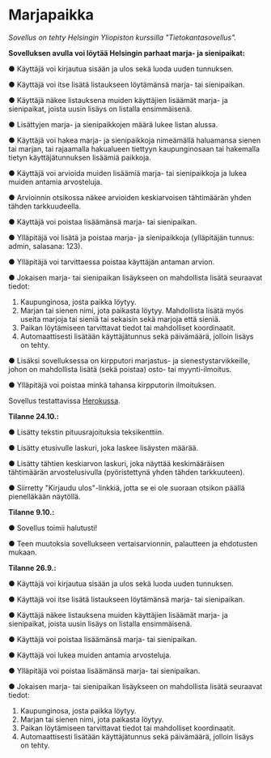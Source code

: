 # Marjapaikka

<i>Sovellus on tehty Helsingin Yliopiston kurssilla "Tietokantasovellus".</i>

<b>Sovelluksen avulla voi löytää Helsingin parhaat marja- ja sienipaikat:</b>

● Käyttäjä voi kirjautua sisään ja ulos sekä luoda uuden tunnuksen.

● Käyttäjä voi itse lisätä listaukseen löytämänsä marja- tai sienipaikan.

● Käyttäjä näkee listauksena muiden käyttäjien lisäämät marja- ja sienipaikat, joista uusin lisäys on listalla ensimmäisenä.

● Lisättyjen marja- ja sienipaikkojen määrä lukee listan alussa.

● Käyttäjä voi hakea marja- ja sienipaikkoja nimeämällä haluamansa sienen tai marjan, tai rajaamalla hakualueen tiettyyn kaupunginosaan tai hakemalla tietyn käyttäjätunnuksen lisäämiä paikkoja.

● Käyttäjä voi arvioida muiden lisäämiä marja- tai sienipaikkoja ja lukea muiden antamia arvosteluja.

● Arvioinnin otsikossa näkee arvioiden keskiarvoisen tähtimäärän yhden tähden tarkkuudeella.

● Käyttäjä voi poistaa lisäämänsä marja- tai sienipaikan.

● Ylläpitäjä voi lisätä ja poistaa marja- ja sienipaikkoja (ylläpitäjän tunnus: admin, salasana: 123).

● Ylläpitäjä voi tarvittaessa poistaa käyttäjän antaman arvion.

● Jokaisen marja- tai sienipaikan lisäykseen on mahdollista lisätä seuraavat tiedot:
  1. Kaupunginosa, josta paikka löytyy.
  2. Marjan tai sienen nimi, jota paikasta löytyy. Mahdollista lisätä myös useita marjoja tai sieniä tai sekaisin sekä marjoja että sieniä.
  3. Paikan löytämiseen tarvittavat tiedot tai mahdolliset koordinaatit.
  4. Automaattisesti lisätään käyttäjätunnus sekä päivämäärä, jolloin lisäys on tehty.

● Lisäksi sovelluksessa on kirpputori marjastus- ja sienestystarvikkeille, johon on mahdollista lisätä (sekä poistaa) osto- tai myynti-ilmoitus.

● Ylläpitäjä voi poistaa minkä tahansa kirpputorin ilmoituksen.

Sovellus testattavissa 
<a href="http://marjapaikka.herokuapp.com">Herokussa</a>.

<b>Tilanne 24.10.:</b>

● Lisätty tekstin pituusrajoituksia teksikenttiin.

● Lisätty etusivulle laskuri, joka laskee lisäysten määrää.

● Lisätty tähtien keskiarvon laskuri, joka näyttää keskimääräisen tähtimäärän arvostelusivulla (pyöristettynä yhden tähden tarkkuuteen).

● Siirretty "Kirjaudu ulos"-linkkiä, jotta se ei ole suoraan otsikon päällä pienelläkään näytöllä.

<b>Tilanne 9.10.:</b>

● Sovellus toimii halutusti!

● Teen muutoksia sovellukseen vertaisarvionnin, palautteen ja ehdotusten mukaan.

<b>Tilanne 26.9.:</b>

● Käyttäjä voi kirjautua sisään ja ulos sekä luoda uuden tunnuksen.

● Käyttäjä voi itse lisätä listaukseen löytämänsä marja- tai sienipaikan.

● Käyttäjä näkee listauksena muiden käyttäjien lisäämät marja- ja sienipaikat, joista uusin lisäys on listalla ensimmäisenä.

● Käyttäjä voi poistaa lisäämänsä marja- tai sienipaikan.

● Käyttäjä voi lukea muiden antamia arvosteluja.

● Ylläpitäjä voi poistaa lisäämänsä marja- tai sienipaikan. 

● Jokaisen marja- tai sienipaikan lisäykseen on mahdollista lisätä seuraavat tiedot:
  1. Kaupunginosa, josta paikka löytyy.
  2. Marjan tai sienen nimi, jota paikasta löytyy.
  3. Paikan löytämiseen tarvittavat tiedot tai mahdolliset koordinaatit.
  4. Automaattisesti lisätään käyttäjätunnus sekä päivämäärä, jolloin lisäys on tehty.
